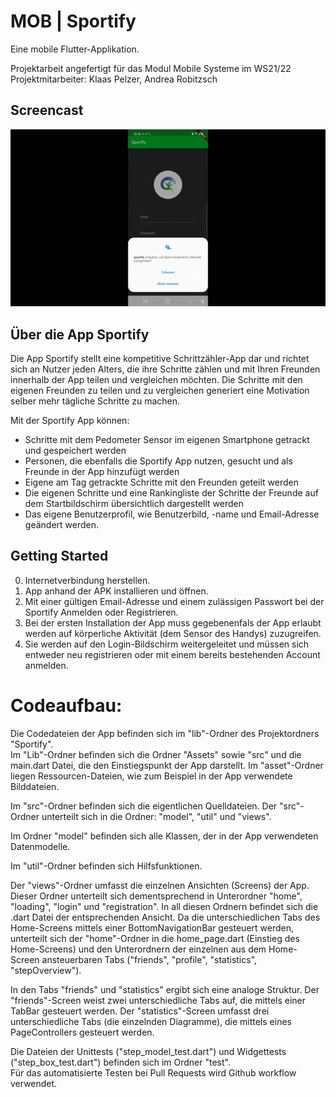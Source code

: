 
# MOB | Sportify

Eine mobile Flutter-Applikation.

Projektarbeit angefertigt für das Modul Mobile Systeme im WS21/22
Projektmitarbeiter: Klaas Pelzer, Andrea Robitzsch

## Screencast

![Screencast Gif](https://github.com/Reaga21/sportify/blob/master/Screencast_Sportify.gif)

## Über die App Sportify

Die App Sportify stellt eine kompetitive Schrittzähler-App dar und richtet sich an Nutzer jeden Alters, die ihre Schritte zählen und mit Ihren Freunden innerhalb der App teilen und vergleichen möchten.
Die Schritte mit den eigenen Freunden zu teilen und zu vergleichen generiert eine Motivation selber mehr tägliche Schritte zu machen.

Mit der Sportify App können:
* Schritte mit dem Pedometer Sensor im eigenen Smartphone getrackt und gespeichert werden
* Personen, die ebenfalls die Sportify App nutzen, gesucht und als Freunde in der App hinzufügt werden
* Eigene am Tag getrackte Schritte mit den Freunden geteilt werden
* Die eigenen Schritte und eine Rankingliste der Schritte der Freunde auf dem Startbildschirm übersichtlich      dargestellt werden
* Das eigene Benutzerprofil, wie Benutzerbild, -name und Email-Adresse geändert werden.

## Getting Started
0. Internetverbindung herstellen.
1. App anhand der APK installieren und öffnen.
2. Mit einer gültigen Email-Adresse und einem zulässigen Passwort bei der Sportify Anmelden oder Registrieren.
3. Bei der ersten Installation der App muss gegebenenfals der App erlaubt werden auf körperliche Aktivität (dem Sensor des Handys) zuzugreifen.
4. Sie werden auf den Login-Bildschirm weitergeleitet und müssen sich entweder neu registrieren oder mit einem bereits bestehenden Account anmelden.

# Codeaufbau:

Die Codedateien der App befinden sich im "lib"-Ordner des Projektordners "Sportify".  
Im "Lib"-Ordner befinden sich die Ordner "Assets" sowie "src" und die main.dart Datei, die den Einstiegspunkt der App darstellt. Im "asset"-Ordner liegen Ressourcen-Dateien, wie zum Beispiel in der App verwendete Bilddateien.  
  
Im "src"-Ordner befinden sich die eigentlichen Quelldateien. Der "src"-Ordner unterteilt sich in die Ordner: "model", "util" und "views".<br>
  
Im Ordner "model" befinden sich alle Klassen, der in der App verwendeten Datenmodelle.  
  
Im "util"-Ordner befinden sich Hilfsfunktionen.  
  
Der "views"-Ordner umfasst die einzelnen Ansichten (Screens) der App. Dieser Ordner unterteilt sich dementsprechend in Unterordner "home", "loading", "login" und "registration". In all diesen Ordnern befindet sich die .dart Datei der entsprechenden Ansicht. Da die unterschiedlichen Tabs des Home-Screens mittels einer BottomNavigationBar gesteuert werden, unterteilt sich der "home"-Ordner in die home_page.dart (Einstieg des Home-Screens) und den Unterordnern der einzelnen aus dem Home-Screen ansteuerbaren Tabs ("friends", "profile", "statistics", "stepOverview").  
  
In den Tabs "friends" und "statistics" ergibt sich eine analoge Struktur. Der "friends"-Screen weist zwei unterschiedliche Tabs auf, die mittels einer TabBar gesteuert werden. Der "statistics"-Screen umfasst drei unterschiedliche Tabs (die einzelnden Diagramme), die mittels eines PageControllers gesteuert werden.  
  
Die Dateien der Unittests ("step_model_test.dart") und Widgettests ("step_box_test.dart") befinden sich im Ordner "test".<br>
Für das automatisierte Testen bei Pull Requests wird Github workflow verwendet.  
